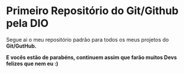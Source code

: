 # Primeiro  Repositório do Git/Github pela DIO
Segue ai o meu repositório padrão para todos os meus projetos do __**Git/GutHub.**__

__E vocês estão de parabéns, continuem assim que farão muitos Devs felizes que nem eu :)__
